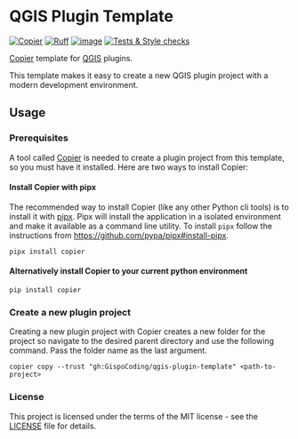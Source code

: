 # QGIS Plugin Template

[![Copier](https://img.shields.io/endpoint?url=https://raw.githubusercontent.com/copier-org/copier/master/img/badge/badge-grayscale-inverted-border-purple.json)](https://github.com/copier-org/copier)
[![Ruff](https://img.shields.io/endpoint?url=https://raw.githubusercontent.com/astral-sh/ruff/main/assets/badge/v2.json)](https://github.com/astral-sh/ruff)
[![image](https://img.shields.io/github/license/lkajan/qgis-plugin-template)](https://github.com/LKajan/qgis-plugin-template?tab=MIT-1-ov-file)
[![Tests & Style checks](https://github.com/LKajan/qgis-plugin-template/actions/workflows/tests.yml/badge.svg)](https://github.com/LKajan/qgis-plugin-template/actions/workflows/tests.yml)

[Copier](https://copier.readthedocs.io/en/stable/) template for [QGIS](https://qgis.org/) plugins.

This template makes it easy to create a new QGIS plugin project with a modern development environment.

## Usage

### Prerequisites

A tool called [Copier](https://copier.readthedocs.io/en/stable/) is needed to create a plugin project from this template, so you must have it installed. Here are two ways to install Copier:

#### Install Copier with pipx

The recommended way to install Copier (like any other Python cli tools) is to install it with [pipx](https://pypa.github.io/pipx/). Pipx will install the application in a isolated environment and make it available as a command line utility. To install `pipx` follow the instructions from https://github.com/pypa/pipx#install-pipx.

```console
pipx install copier
```

#### Alternatively install Copier to your current python environment

```console
pip install copier
```

### Create a new plugin project

Creating a new plugin project with Copier creates a new folder for the project so navigate to the desired parent directory and use the following command. Pass the folder name as the last argument.

```console
copier copy --trust "gh:GispoCoding/qgis-plugin-template" <path-to-project>
```

### License

This project is licensed under the terms of the MIT license - see the [LICENSE](LICENSE) file for details.
